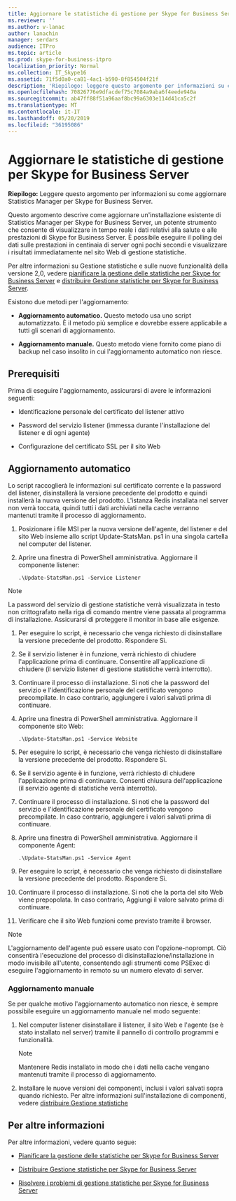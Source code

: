 ```yaml
---
title: Aggiornare le statistiche di gestione per Skype for Business Server
ms.reviewer: ''
ms.author: v-lanac
author: lanachin
manager: serdars
audience: ITPro
ms.topic: article
ms.prod: skype-for-business-itpro
localization_priority: Normal
ms.collection: IT_Skype16
ms.assetid: 71f5d0a0-ca81-4ac1-b590-8f854504f21f
description: 'Riepilogo: leggere questo argomento per informazioni su come aggiornare Statistics Manager per Skype for Business Server.'
ms.openlocfilehash: 70826776e9dfacdef75c7084a9aba6f4eede940a
ms.sourcegitcommit: ab47ff88f51a96aaf8bc99a6303e114d41ca5c2f
ms.translationtype: MT
ms.contentlocale: it-IT
ms.lasthandoff: 05/20/2019
ms.locfileid: "36195086"
---
```

# <a name="upgrade-statistics-manager-for-skype-for-business-server"></a>Aggiornare le statistiche di gestione per Skype for Business Server
 
**Riepilogo:** Leggere questo argomento per informazioni su come aggiornare Statistics Manager per Skype for Business Server.
  
Questo argomento descrive come aggiornare un'installazione esistente di Statistics Manager per Skype for Business Server, un potente strumento che consente di visualizzare in tempo reale i dati relativi alla salute e alle prestazioni di Skype for Business Server. È possibile eseguire il polling dei dati sulle prestazioni in centinaia di server ogni pochi secondi e visualizzare i risultati immediatamente nel sito Web di gestione statistiche. 
  
Per altre informazioni su Gestione statistiche e sulle nuove funzionalità della versione 2,0, vedere [pianificare la gestione delle statistiche per Skype for Business Server](plan.md) e [distribuire Gestione statistiche per Skype for Business Server](deploy.md).
  
Esistono due metodi per l'aggiornamento:
  
- **Aggiornamento automatico.** Questo metodo usa uno script automatizzato. È il metodo più semplice e dovrebbe essere applicabile a tutti gli scenari di aggiornamento.
    
- **Aggiornamento manuale.** Questo metodo viene fornito come piano di backup nel caso insolito in cui l'aggiornamento automatico non riesce.
    
## <a name="prerequisites"></a>Prerequisiti

Prima di eseguire l'aggiornamento, assicurarsi di avere le informazioni seguenti:
  
- Identificazione personale del certificato del listener attivo
    
- Password del servizio listener (immessa durante l'installazione del listener e di ogni agente)
    
- Configurazione del certificato SSL per il sito Web
    
## <a name="automated-upgrade"></a>Aggiornamento automatico

Lo script raccoglierà le informazioni sul certificato corrente e la password del listener, disinstallerà la versione precedente del prodotto e quindi installerà la nuova versione del prodotto. L'istanza Redis installata nel server non verrà toccata, quindi tutti i dati archiviati nella cache verranno mantenuti tramite il processo di aggiornamento.
  
1. Posizionare i file MSI per la nuova versione dell'agente, del listener e del sito Web insieme allo script Update-StatsMan. ps1 in una singola cartella nel computer del listener.
    
2. Aprire una finestra di PowerShell amministrativa. Aggiornare il componente listener:
    
   ```
   .\Update-StatsMan.ps1 -Service Listener
   ```

> [!NOTE]
> La password del servizio di gestione statistiche verrà visualizzata in testo non crittografato nella riga di comando mentre viene passata al programma di installazione. Assicurarsi di proteggere il monitor in base alle esigenze. 
  
1. Per eseguire lo script, è necessario che venga richiesto di disinstallare la versione precedente del prodotto. Rispondere Sì.
    
2. Se il servizio listener è in funzione, verrà richiesto di chiudere l'applicazione prima di continuare. Consentire all'applicazione di chiudere (il servizio listener di gestione statistiche verrà interrotto).
    
3. Continuare il processo di installazione. Si noti che la password del servizio e l'identificazione personale del certificato vengono precompilate. In caso contrario, aggiungere i valori salvati prima di continuare.
    
4. Aprire una finestra di PowerShell amministrativa. Aggiornare il componente sito Web:
    
   ```
   .\Update-StatsMan.ps1 -Service Website
   ```

5. Per eseguire lo script, è necessario che venga richiesto di disinstallare la versione precedente del prodotto. Rispondere Sì.
    
6. Se il servizio agente è in funzione, verrà richiesto di chiudere l'applicazione prima di continuare. Consenti chiusura dell'applicazione (il servizio agente di statistiche verrà interrotto).
    
7. Continuare il processo di installazione. Si noti che la password del servizio e l'identificazione personale del certificato vengono precompilate. In caso contrario, aggiungere i valori salvati prima di continuare.
    
8. Aprire una finestra di PowerShell amministrativa. Aggiornare il componente Agent:
    
   ```
   .\Update-StatsMan.ps1 -Service Agent
   ```

9. Per eseguire lo script, è necessario che venga richiesto di disinstallare la versione precedente del prodotto. Rispondere Sì.
    
10. Continuare il processo di installazione. Si noti che la porta del sito Web viene prepopolata. In caso contrario, Aggiungi il valore salvato prima di continuare.
    
11. Verificare che il sito Web funzioni come previsto tramite il browser.
    
> [!NOTE]
> L'aggiornamento dell'agente può essere usato con l'opzione-noprompt. Ciò consentirà l'esecuzione del processo di disinstallazione/installazione in modo invisibile all'utente, consentendo agli strumenti come PSExec di eseguire l'aggiornamento in remoto su un numero elevato di server. 
  
### <a name="manual-upgrade"></a>Aggiornamento manuale

Se per qualche motivo l'aggiornamento automatico non riesce, è sempre possibile eseguire un aggiornamento manuale nel modo seguente:
  
1. Nel computer listener disinstallare il listener, il sito Web e l'agente (se è stato installato nel server) tramite il pannello di controllo programmi e funzionalità. 
    
    > [!NOTE]
    >  Mantenere Redis installato in modo che i dati nella cache vengano mantenuti tramite il processo di aggiornamento.
  
2. Installare le nuove versioni dei componenti, inclusi i valori salvati sopra quando richiesto. Per altre informazioni sull'installazione di componenti, vedere [distribuire Gestione statistiche](deploy.md#BKMK_Deploy)

    
## <a name="for-more-information"></a>Per altre informazioni
<a name="BKMK_Fixed"> </a>

Per altre informazioni, vedere quanto segue:
  
- [Pianificare la gestione delle statistiche per Skype for Business Server](plan.md)
    
- [Distribuire Gestione statistiche per Skype for Business Server](deploy.md)
    
- [Risolvere i problemi di gestione statistiche per Skype for Business Server](troubleshoot.md)
